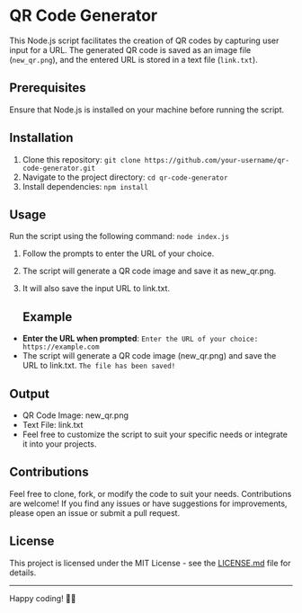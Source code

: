 # QR Code Generator

This Node.js script facilitates the creation of QR codes by capturing user input for a URL. The generated QR code is saved as an image file (`new_qr.png`), and the entered URL is stored in a text file (`link.txt`).

## Prerequisites

Ensure that Node.js is installed on your machine before running the script.

## Installation

1. Clone this repository:
   ```git clone https://github.com/your-username/qr-code-generator.git```
2. Navigate to the project directory:
    ```cd qr-code-generator```
3. Install dependencies:
   ```npm install```

## Usage
Run the script using the following command: 
```node index.js```
1. Follow the prompts to enter the URL of your choice. 
2. The script will generate a QR code image and save it as new_qr.png.
3. It will also save the input URL to link.txt.

   ## Example
- **Enter the URL when prompted**:
```Enter the URL of your choice: https://example.com```
- The script will generate a QR code image (new_qr.png) and save the URL to link.txt.
   ```The file has been saved!```
## Output
- QR Code Image: new_qr.png
- Text File: link.txt
- Feel free to customize the script to suit your specific needs or integrate it into your projects.
## Contributions
Feel free to clone, fork, or modify the code to suit your needs. Contributions are welcome! If you find any issues or have suggestions for improvements, please open an issue or submit a pull request.

## License

This project is licensed under the MIT License - see the [LICENSE.md](LICENSE.md) file for details.

---

Happy coding! 🧑‍💻

